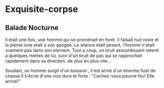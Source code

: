 # Exquisite-corpse
## Balade Nocturne

Il etait une fois, une homme qui se promenait en foret. Il faisait nuit noire et la pleine lune etait a son apogee. Le silence etait pesant, l'homme n'etait vraiment pas dans son element. Tout a coup, un bruit assourdissant retenti a quelques metres de lui, suivi d'un bruit de pas qui se rapprochait rapidement dans sa direction, de plus en plus vite...

Soudain, un homme surgit d'un buisson , il est armé d'un énorme fusil de chasse.Il s'écrie d'une voix dure et forte : "Cachez-vous pauvre fou! Elle arrive!"